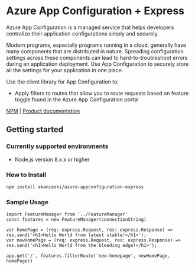 # Azure App Configuration + Express 

Azure App Configuration is a managed service that helps developers centralize their application configurations simply and securely.

Modern programs, especially programs running in a cloud, generally have many components that are distributed in nature. Spreading configuration settings across these components can lead to hard-to-troubleshoot errors during an application deployment. Use App Configuration to securely store all the settings for your application in one place.

Use the client library for App Configuration to:
* Apply filters to routes that allow you to route requests based on feature toggle found in the Azure App Configuration portal


[NPM](https://www.npmjs.com/package/akanieski/azure-appconfiguration-express) | [Product documentation](https://github.com/akanieski/azure-appconfiguration-express)

## Getting started

### Currently supported environments

- Node.js version 8.x.x or higher

### How to Install

```bash
npm install akanieski/azure-appconfiguration-express
```

### Sample Usage

```
import FeatureManager from '../FeatureManager'
const features = new FeatureManager(connectionString)

var homePage = (req: express.Request, res: express.Response) => res.send('<h1>Hello World from latest stable!</h1>');
var newHomePage = (req: express.Request, res: express.Response) => res.send('<h1>Hello World from the bleeding edge!</h1>');

app.get('/', features.filterRoute('new-homepage', newHomePage, homePage))
```
